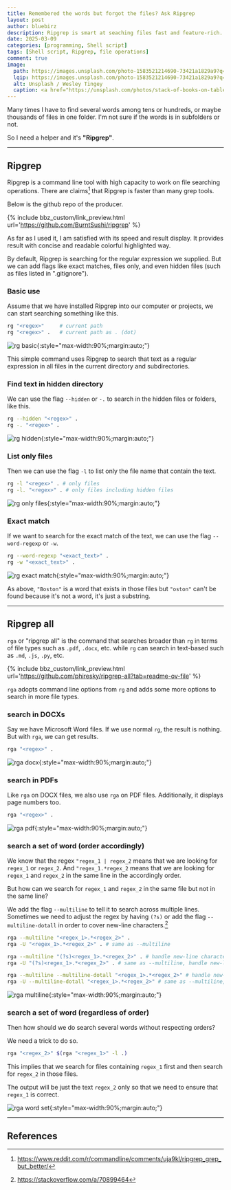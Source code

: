 ```yaml
---
title: Remembered the words but forgot the files? Ask Ripgrep
layout: post
author: bluebirz
description: Ripgrep is smart at seaching files fast and feature-rich.
date: 2025-03-09
categories: [programming, Shell script]
tags: [Shell script, Ripgrep, file operations]
comment: true
image:
  path: https://images.unsplash.com/photo-1583521214690-73421a1829a9?q=80&w=2070&auto=format&fit=crop&ixlib=rb-4.0.3&ixid=M3wxMjA3fDB8MHxwaG90by1wYWdlfHx8fGVufDB8fHx8fA%3D%3D
  lqip: https://images.unsplash.com/photo-1583521214690-73421a1829a9?q=10&w=490&auto=format&fit=crop&ixlib=rb-4.0.3&ixid=M3wxMjA3fDB8MHxwaG90by1wYWdlfHx8fGVufDB8fHx8fA%3D%3D
  alt: Unsplash / Wesley Tingey 
  caption: <a href="https://unsplash.com/photos/stack-of-books-on-table-snNHKZ-mGfE">Unsplash / Wesley Tingey</a>
---
```


Many times I have to find several words among tens or hundreds, or maybe thousands of files in one folder. I'm not sure if the words is in subfolders or not.

So I need a helper and it's **"Ripgrep"**.

---

## Ripgrep

Ripgrep is a command line tool with high capacity to work on file searching operations. There are claims[^1] that Ripgrep is faster than many grep tools.

Below is the github repo of the producer.

{% include bbz_custom/link_preview.html url='<https://github.com/BurntSushi/ripgrep>' %}

As far as I used it, I am satisfied with its speed and result display. It provides result with concise and readable colorful highlighted way.

By default, Ripgrep is searching for the regular expression we supplied. But we can add flags like exact matches, files only, and even hidden files (such as files listed in ".gitignore").

### Basic use

Assume that we have installed Ripgrep into our computer or projects, we can start searching something like this.

```sh
rg "<regex>"     # current path
rg "<regex>" .   # current path as . (dot)
```

![rg basic](https://bluebirzdotnet.s3.ap-southeast-1.amazonaws.com/ripgrep/01-rg-basic.png){:style="max-width:90%;margin:auto;"}

This simple command uses Ripgrep to search that text as a regular expression in all files in the current directory and subdirectories.

### Find text in hidden directory

We can use the flag `--hidden` or `-.` to search in the hidden files or folders, like this.

```sh
rg --hidden "<regex>" .
rg -. "<regex>" .
```

![rg hidden](https://bluebirzdotnet.s3.ap-southeast-1.amazonaws.com/ripgrep/02-rg-hidden.png){:style="max-width:90%;margin:auto;"}

### List only files

Then we can use the flag `-l` to list only the file name that contain the text.

```sh
rg -l "<regex>" . # only files
rg -l. "<regex>" . # only files including hidden files
```

![rg only files](https://bluebirzdotnet.s3.ap-southeast-1.amazonaws.com/ripgrep/03-rg-fileonly.png){:style="max-width:90%;margin:auto;"}

### Exact match

If we want to search for the exact match of the text, we can use the flag `--word-regexp` or `-w`.

```sh
rg --word-regexp "<exact_text>" .
rg -w "<exact_text>" .
```

![rg exact match](https://bluebirzdotnet.s3.ap-southeast-1.amazonaws.com/ripgrep/04-rg-exact.png){:style="max-width:90%;margin:auto;"}

As above, `"Boston"` is a word that exists in those files but `"oston"` can't be found because it's not a word, it's just a substring.

---

## Ripgrep all

`rga` or "ripgrep all" is the command that searches broader than `rg` in terms of file types such as `.pdf`, `.docx`, etc. while `rg` can search in text-based such as `.md`, `.js`, `.py`, etc.

{% include bbz_custom/link_preview.html url='<https://github.com/phiresky/ripgrep-all?tab=readme-ov-file>' %}

`rga` adopts command line options from `rg` and adds some more options to search in more file types.

### search in DOCXs

Say we have Microsoft Word files. If we use normal `rg`, the result is nothing. But with `rga`, we can get results.

```sh
rga "<regex>" .
```

![rga docx](https://bluebirzdotnet.s3.ap-southeast-1.amazonaws.com/ripgrep/05-rga-docx.png){:style="max-width:90%;margin:auto;"}

### search in PDFs

Like `rga` on DOCX files, we also use `rga` on PDF files. Additionally, it displays page numbers too.

```sh
rga "<regex>" .
```

![rga pdf](https://bluebirzdotnet.s3.ap-southeast-1.amazonaws.com/ripgrep/06-rga-pdf.png){:style="max-width:90%;margin:auto;"}

### search a set of word (order accordingly)

We know that the regex `"regex_1 | regex_2` means that we are looking for `regex_1` or `regex_2`. And `"regex_1.*regex_2` means that we are looking for `regex_1` and `regex_2` in the same line in the accordingly order.

But how can we search for `regex_1` and `regex_2` in the same file but not in the same line?

We add the flag `--multiline` to tell it to search across multiple lines. Sometimes we need to adjust the regex by having `(?s)` or add the flag `--multiline-dotall` in order to cover new-line characters.[^2]

```sh
rga --multiline "<regex_1>.*<regex_2>" .
rga -U "<regex_1>.*<regex_2>" . # same as --multiline

rga --multiline "(?s)<regex_1>.*<regex_2>" . # handle new-line characters
rga -U "(?s)<regex_1>.*<regex_2>" . # same as --multiline, handle new-line characters

rga --multiline --multiline-dotall "<regex_1>.*<regex_2>" # handle new-line characters.
rga -U --multiline-dotall "<regex_1>.*<regex_2>" # same as --multiline, handle new-line characters
```

![rga multiline](https://bluebirzdotnet.s3.ap-southeast-1.amazonaws.com/ripgrep/07-rga-pdf-multiline.png){:style="max-width:90%;margin:auto;"}

### search a set of word (regardless of order)

Then how should we do search several words without respecting orders?

We need a trick to do so.

```sh
rga "<regex_2>" $(rga "<regex_1>" -l .)
```

This implies that we search for files containing `regex_1` first and then search for `regex_2` in those files.

The output will be just the text `regex_2` only so that we need to ensure that `regex_1` is correct.

![rga word set](https://bluebirzdotnet.s3.ap-southeast-1.amazonaws.com/ripgrep/08-rga-pdf-wordset.png){:style="max-width:90%;margin:auto;"}

---

## References

[^1]: <https://www.reddit.com/r/commandline/comments/uja9kl/ripgrep_grep_but_better/>
[^2]: <https://stackoverflow.com/a/70899464>
